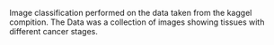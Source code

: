 Image classification performed on the data taken from the kaggel compition. The Data was a collection of images showing tissues with different cancer stages.
